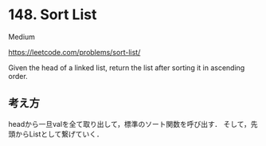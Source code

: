 # 148. Sort List

Medium

https://leetcode.com/problems/sort-list/

Given the head of a linked list, return the list after sorting it in ascending order.

## 考え方

headから一旦valを全て取り出して，標準のソート関数を呼び出す．
そして，先頭からListとして繋げていく．

